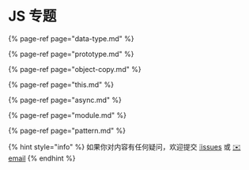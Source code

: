 # JS 专题

{% page-ref page="data-type.md" %}

{% page-ref page="prototype.md" %}

{% page-ref page="object-copy.md" %}

{% page-ref page="this.md" %}

{% page-ref page="async.md" %}

{% page-ref page="module.md" %}

{% page-ref page="pattern.md" %}

{% hint style="info" %}
如果你对内容有任何疑问，欢迎提交 [❕issues](https://github.com/MrEnvision/Front-end_learning_notes/issues) 或 [ ✉️ email](mailto:EnvisionShen@gmail.com)
{% endhint %}


